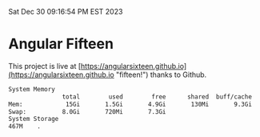 Sat Dec 30 09:16:54 PM EST 2023

# Angular Fifteen


This project is live at [https://angularsixteen.github.io](https://angularsixteen.github.io "fifteen!") thanks to Github.

```bash
System Memory
               total        used        free      shared  buff/cache   available
Mem:            15Gi       1.5Gi       4.9Gi       130Mi       9.3Gi        13Gi
Swap:          8.0Gi       720Mi       7.3Gi
System Storage
467M	.
```
```bash
